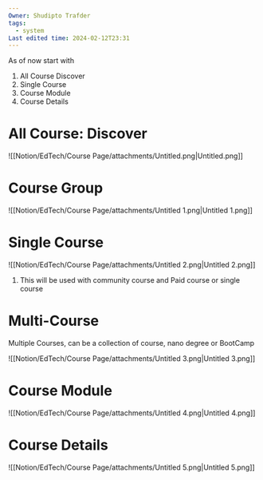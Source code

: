 ```yaml
---
Owner: Shudipto Trafder
tags:
  - system
Last edited time: 2024-02-12T23:31
---
```

As of now start with

1. All Course Discover
2. Single Course
3. Course Module
4. Course Details

  

# All Course: Discover

![[Notion/EdTech/Course Page/attachments/Untitled.png|Untitled.png]]

  

# Course Group

![[Notion/EdTech/Course Page/attachments/Untitled 1.png|Untitled 1.png]]

  

  

  

# Single Course

![[Notion/EdTech/Course Page/attachments/Untitled 2.png|Untitled 2.png]]

1. This will be used with community course and Paid course or single course

# Multi-Course

Multiple Courses, can be a collection of course, nano degree or BootCamp

![[Notion/EdTech/Course Page/attachments/Untitled 3.png|Untitled 3.png]]

  

# Course Module

![[Notion/EdTech/Course Page/attachments/Untitled 4.png|Untitled 4.png]]

# Course Details

![[Notion/EdTech/Course Page/attachments/Untitled 5.png|Untitled 5.png]]